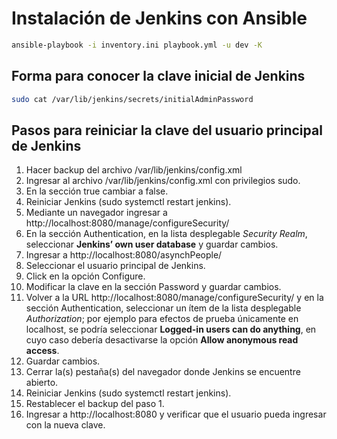 # Instalación de Jenkins con Ansible

```bash
ansible-playbook -i inventory.ini playbook.yml -u dev -K
```

## Forma para conocer la clave inicial de Jenkins

```bash
sudo cat /var/lib/jenkins/secrets/initialAdminPassword
```

## Pasos para reiniciar la clave del usuario principal de Jenkins

1. Hacer backup del archivo /var/lib/jenkins/config.xml
2. Ingresar al archivo /var/lib/jenkins/config.xml con privilegios sudo.
3. En la sección <useSecurity>true</useSecurity> cambiar a false.
4. Reiniciar Jenkins (sudo systemctl restart jenkins).
5. Mediante un navegador ingresar a http://localhost:8080/manage/configureSecurity/
6. En la sección Authentication, en la lista desplegable *Security Realm*, seleccionar **Jenkins’ own user database** y guardar cambios.
7. Ingresar a http://localhost:8080/asynchPeople/
8. Seleccionar el usuario principal de Jenkins.
9. Click en la opción Configure.
10. Modificar la clave en la sección Password y guardar cambios.
11. Volver a la URL http://localhost:8080/manage/configureSecurity/ y en la sección Authentication, seleccionar un ítem de la lista desplegable *Authorization*; por ejemplo para efectos de prueba únicamente en localhost, se podría seleccionar **Logged-in users can do anything**, en cuyo caso debería desactivarse la opción **Allow anonymous read access**.
12. Guardar cambios.
13. Cerrar la(s) pestaña(s) del navegador donde Jenkins se encuentre abierto.
14. Reiniciar Jenkins (sudo systemctl restart jenkins).
15. Restablecer el backup del paso 1.
16. Ingresar a http://localhost:8080 y verificar que el usuario pueda ingresar con la nueva clave.